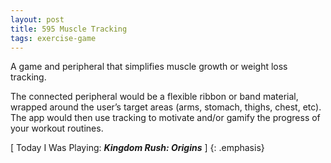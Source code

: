 ```yaml
---
layout: post
title: 595 Muscle Tracking
tags: exercise-game
---
```

A game and peripheral that simplifies muscle growth or weight loss tracking.

The connected peripheral would be a flexible ribbon or band material, wrapped around the user’s target areas (arms, stomach, thighs, chest, etc). The app would then use tracking to motivate and/or gamify the progress of your workout routines.

[ Today I Was Playing: ***Kingdom Rush: Origins*** ]
{: .emphasis}